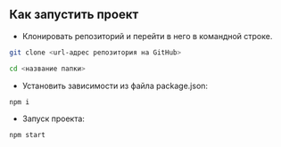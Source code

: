 ## Как запустить проект

- Клонировать репозиторий и перейти в него в командной строке.

```Bash
git clone <url-адрес репозитория на GitHub>

cd <название папки>
```

- Установить зависимости из файла package.json:

```Bash
npm i
```

- Запуск проекта:

```Bash
npm start
```
